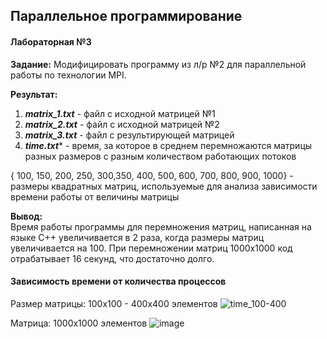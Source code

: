 ## Параллельное программирование 
#### Лабораторная №3
**Задание:** 
 Модифицировать программу из л/р №2 для параллельной работы по технологии MPI.

**Результат:** 
1. ***matrix_1.txt*** - файл с исходной матрицей №1
2. ***matrix_2.txt*** - файл с исходной матрицей №2
3. ***matrix_3.txt*** - файл с результирующей матрицей
4. ***time.txt**** - время, за которое в среднем перемножаются матрицы разных размеров с разным количеством работающих потоков 

{ 100, 150, 200, 250, 300,350, 400, 500, 600, 700, 800, 900, 1000} - размеры квадратных матриц, используемые для анализа 
зависимости времени работы от величины матрицы

**Вывод:**  
Время работы программы для перемножения матриц, написанная на языке С++ увеличивается в 2 раза, 
когда размеры матриц увеличивается на 100. При перемножении матриц 1000x1000 код отрабатывает 16 секунд,
что достаточно долго.

#### Зависимость времени от количества процессов
Размер матрицы: 100x100 - 400x400 элементов
![time_100-400](https://user-images.githubusercontent.com/90641953/208870036-425af75e-db69-47d1-8806-c0d3fe144e72.png)

Матрица: 1000x1000 элементов
![image](https://user-images.githubusercontent.com/90641953/208862948-6ae48c63-0c56-4c64-92c7-ee34c5a704ba.png)
